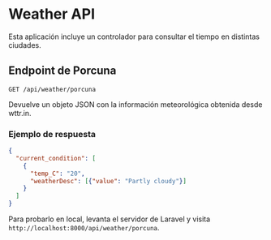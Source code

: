 # Weather API

Esta aplicación incluye un controlador para consultar el tiempo en distintas ciudades.

## Endpoint de Porcuna

```
GET /api/weather/porcuna
```

Devuelve un objeto JSON con la información meteorológica obtenida desde wttr.in.

### Ejemplo de respuesta

```json
{
  "current_condition": [
    {
      "temp_C": "20",
      "weatherDesc": [{"value": "Partly cloudy"}]
    }
  ]
}
```

Para probarlo en local, levanta el servidor de Laravel y visita `http://localhost:8000/api/weather/porcuna`.
